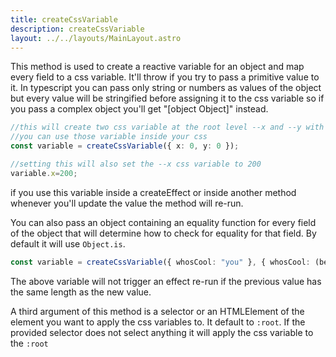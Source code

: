 ```yaml
---
title: createCssVariable
description: createCssVariable
layout: ../../layouts/MainLayout.astro
---
```

This method is used to create a reactive variable for an object and map every field to a css variable. It'll throw if you try to pass a primitive value to it. In typescript you can pass only string or numbers as values of the object but every value will be stringified before assigning it to the css variable so if you pass a complex object you'll get "[object Object]" instead.

```typescript
//this will create two css variable at the root level --x and --y with the values of 0 and 0
//you can use those variable inside your css
const variable = createCssVariable({ x: 0, y: 0 });

//setting this will also set the --x css variable to 200
variable.x=200;
```
if you use this variable inside a createEffect or inside another method whenever you'll update the value the method will re-run.

You can also pass an object containing an equality function for every field of the object that will determine how to check for equality for that field. By default it will use `Object.is`.
```typescript
const variable = createCssVariable({ whosCool: "you" }, { whosCool: (before, after) => before.length === after.length });
```
The above variable will not trigger an effect re-run if the previous value has the same length as the new value.

A third argument of this method is a selector or an HTMLElement of the element you want to apply the css variables to. It default to `:root`. If the provided selector does not select anything it will apply the css variable to the `:root`

